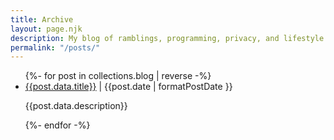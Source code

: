 ```yaml
---
title: Archive
layout: page.njk
description: My blog of ramblings, programming, privacy, and lifestyle.
permalink: "/posts/"
---
```


<ul>
    {%- for post in collections.blog | reverse -%}
        <li>
            <a href="{{post.url}}">{{post.data.title}}</a> | <time datetime="{{post.date}}">{{post.date | formatPostDate }}</time>
            <p>{{post.data.description}}</p>
        </li>
    {%- endfor -%}
</ul>
